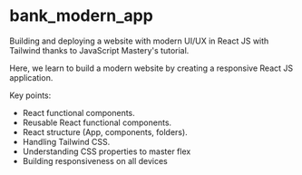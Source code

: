 # bank_modern_app

Building and deploying a website with modern UI/UX in React JS with Tailwind thanks to JavaScript Mastery's tutorial.

Here, we learn to build a modern website by creating a responsive React JS application.

Key points:
- React functional components.
- Reusable React functional components.
- React structure (App, components, folders).
- Handling Tailwind CSS.
- Understanding CSS properties to master flex
- Building responsiveness on all devices
